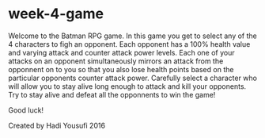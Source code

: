 # week-4-game

Welcome to the Batman RPG game. In this game you get to select any of the 4 characters to figh an opponent. Each opponent has  a 100% health value and varying attack and counter attack power levels. Each one of your attacks on an opponent simultaneously mirrors an attack from the opponnent on to you so that you also lose health points based on the particular opponents counter attack power. Carefully select a character who will allow you to stay alive long enough to attack and kill your opponents. Try to stay alive and defeat all the opponnents to win the game!

Good luck!

Created by Hadi Yousufi 2016

